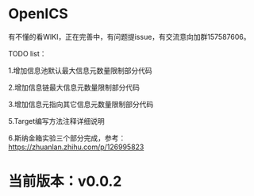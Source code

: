 # OpenICS

有不懂的看WIKI，正在完善中，有问题提issue，有交流意向加群157587606。

TODO list：

1.增加信息池默认最大信息元数量限制部分代码

2.增加信息链最大信息元数量限制部分代码

3.增加信息元指向其它信息元数量限制部分代码

5.Target编写方法注释详细说明

6.斯纳金箱实验三个部分完成，参考：https://zhuanlan.zhihu.com/p/126995823

# 当前版本：v0.0.2
